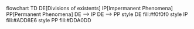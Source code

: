 flowchart TD
    DE[Divisions of existents]
    IP[Impermanent Phenomena]
    PP[Permanent Phenomena]
    DE --> IP
    DE --> PP
    style DE fill:#f0f0f0
    style IP fill:#ADD8E6
    style PP fill:#DDA0DD
